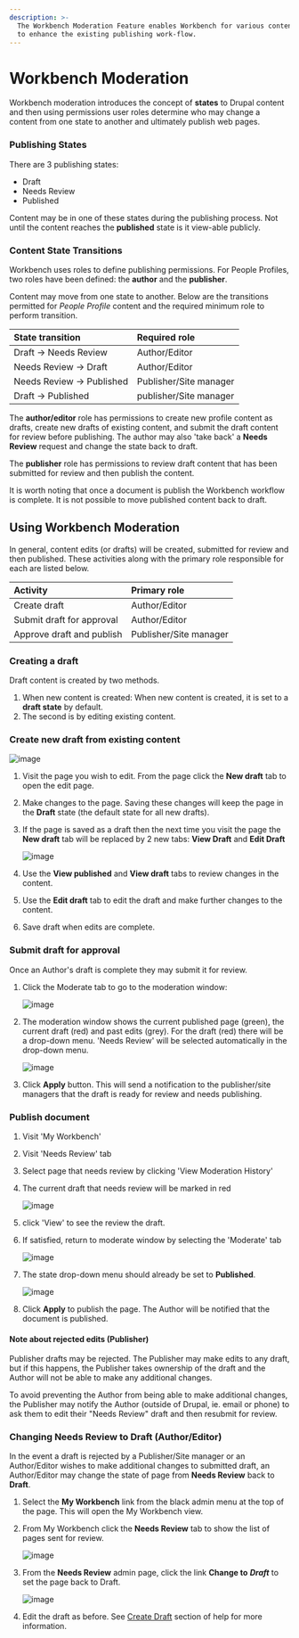 ```yaml
---
description: >-
  The Workbench Moderation Feature enables Workbench for various content types
  to enhance the existing publishing work-flow.
---
```


# Workbench Moderation

Workbench moderation introduces the concept of **states** to Drupal content and then using permissions user roles determine who may change a content from one state to another and ultimately publish web pages.

### Publishing States

There are 3 publishing states:

* Draft
* Needs Review
* Published

Content may be in one of these states during the publishing process. Not until the content reaches the **published** state is it view-able publicly.

### Content State Transitions

Workbench uses roles to define publishing permissions. For People Profiles, two roles have been defined: the **author** and the **publisher**.

Content may move from one state to another. Below are the transitions permitted for _People Profile_ content and the required minimum role to perform transition.

| State transition | Required role |
| :--- | :--- |
| Draft → Needs Review | Author/Editor |
| Needs Review → Draft | Author/Editor |
| Needs Review → Published | Publisher/Site manager |
| Draft → Published | publisher/Site manager |

The **author/editor** role has permissions to create new profile content as drafts, create new drafts of existing content, and submit the draft content for review before publishing. The author may also 'take back' a **Needs Review** request and change the state back to draft.

The **publisher** role has permissions to review draft content that has been submitted for review and then publish the content.

It is worth noting that once a document is publish the Workbench workflow is complete. It is not possible to move published content back to draft.

## Using Workbench Moderation

In general, content edits \(or drafts\) will be created, submitted for review and then published. These activities along with the primary role responsible for each are listed below.

| Activity | Primary role |
| :--- | :--- |
| Create draft | Author/Editor |
| Submit draft for approval | Author/Editor |
| Approve draft and publish | Publisher/Site manager |

### Creating a draft

Draft content is created by two methods.

1. When new content is created: When new content is created, it is set to a **draft state** by default.
2. The second is by editing existing content.

### Create new draft from existing content

![image](.gitbook/assets/workbenchmoderatingpeopleprofiles-newdraft%20%281%29.png)

1. Visit the page you wish to edit. From the page click the **New draft** tab to open the edit page.
2. Make changes to the page. Saving these changes will keep the page in the **Draft** state \(the default state for all new drafts\).
3. If the page is saved as a draft then the next time you visit the page the **New draft** tab will be replaced by 2 new tabs: **View Draft** and **Edit Draft**

   ![image](.gitbook/assets/workbenchmoderatingpeopleprofiles-editdraft%20%281%29.png)

4. Use the **View published** and **View draft** tabs to review changes in the content.
5. Use the **Edit draft** tab to edit the draft and make further changes to the content.
6. Save draft when edits are complete.

### Submit draft for approval

Once an Author's draft is complete they may submit it for review.

1. Click the Moderate tab to go to the moderation window:

   ![image](.gitbook/assets/workbenchmoderatingpeopleprofiles-moderate.png)

2. The moderation window shows the current published page \(green\), the current draft \(red\) and past edits \(grey\). For the draft \(red\) there will be a drop-down menu. 'Needs Review' will be selected automatically in the drop-down menu.

   ![image](.gitbook/assets/workbenchmoderatingpeopleprofiles-needsreview.png)

3. Click **Apply** button. This will send a notification to the publisher/site managers that the draft is ready for review and needs publishing.

### Publish document

1. Visit 'My Workbench'
2. Visit 'Needs Review' tab
3. Select page that needs review by clicking 'View Moderation History'
4. The current draft that needs review will be marked in red

   ![image](.gitbook/assets/workbenchmoderatingpeopleprofiles-published%20%282%29.png)

5. click 'View' to see the review the draft.
6. If satisfied, return to moderate window by selecting the 'Moderate' tab

   ![image](.gitbook/assets/workbenchmoderatingpeopleprofiles-moderate2%20%281%29.png)

7. The state drop-down menu should already be set to **Published**.

   ![image](.gitbook/assets/workbenchmoderatingpeopleprofiles-published2%20%281%29.png)

8. Click **Apply** to publish the page. The Author will be notified that the document is published.

#### Note about rejected edits \(Publisher\)

Publisher drafts may be rejected. The Publisher may make edits to any draft, but if this happens, the Publisher takes ownership of the draft and the Author will not be able to make any additional changes.

To avoid preventing the Author from being able to make additional changes, the Publisher may notify the Author \(outside of Drupal, ie. email or phone\) to ask them to edit their "Needs Review" draft and then resubmit for review.

### Changing Needs Review to Draft \(Author/Editor\)

In the event a draft is rejected by a Publisher/Site manager or an Author/Editor wishes to make additional changes to submitted draft, an Author/Editor may change the state of page from **Needs Review** back to **Draft**.

1. Select the **My Workbench** link from the black admin menu at the top of the page. This will open the My Workbench view.
2. From My Workbench click the **Needs Review** tab to show the list of pages sent for review.

   ![image](.gitbook/assets/workbenchmoderatingpeopleprofiles-needsreview2%20%281%29.png)

3. From the **Needs Review** admin page, click the link **Change to** _**Draft**_ to set the page back to Draft.

   ![image](.gitbook/assets/workbenchmoderatingpeopleprofiles-changetodraft.png)

4. Edit the draft as before. See [Create Draft](ugcontenttypes/howto-profiles.md#create-draft-people-profile-content-author) section of help for more information.

